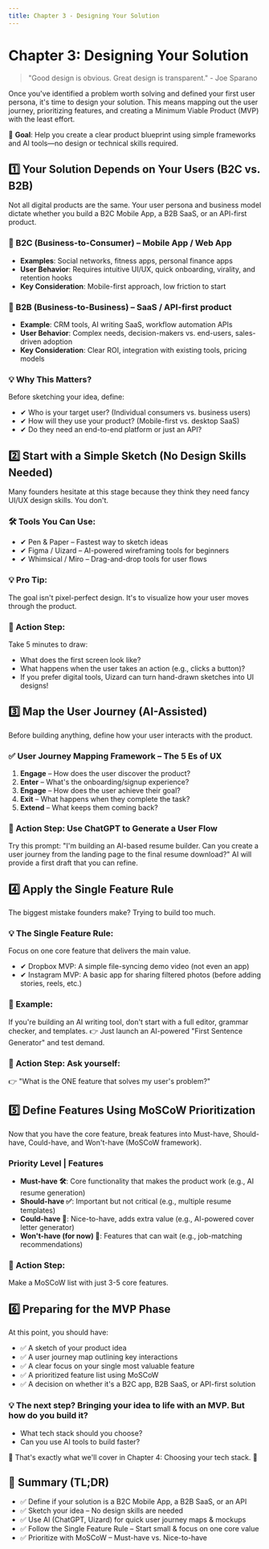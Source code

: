 ```yaml
---
title: Chapter 3 - Designing Your Solution
---
```


# Chapter 3: Designing Your Solution

> "Good design is obvious. Great design is transparent." - Joe Sparano

Once you've identified a problem worth solving and defined your first user persona, it's time to design your solution. This means mapping out the user journey, prioritizing features, and creating a Minimum Viable Product (MVP) with the least effort.

🚀 **Goal**: Help you create a clear product blueprint using simple frameworks and AI tools—no design or technical skills required.

## 1️⃣ Your Solution Depends on Your Users (B2C vs. B2B)

Not all digital products are the same. Your user persona and business model dictate whether you build a B2C Mobile App, a B2B SaaS, or an API-first product.

### 📌 B2C (Business-to-Consumer) – Mobile App / Web App
- **Examples**: Social networks, fitness apps, personal finance apps
- **User Behavior**: Requires intuitive UI/UX, quick onboarding, virality, and retention hooks
- **Key Consideration**: Mobile-first approach, low friction to start

### 📌 B2B (Business-to-Business) – SaaS / API-first product
- **Example**: CRM tools, AI writing SaaS, workflow automation APIs
- **User Behavior**: Complex needs, decision-makers vs. end-users, sales-driven adoption
- **Key Consideration**: Clear ROI, integration with existing tools, pricing models

### 💡 Why This Matters?
Before sketching your idea, define:
- ✔ Who is your target user? (Individual consumers vs. business users)
- ✔ How will they use your product? (Mobile-first vs. desktop SaaS)
- ✔ Do they need an end-to-end platform or just an API?

## 2️⃣ Start with a Simple Sketch (No Design Skills Needed)

Many founders hesitate at this stage because they think they need fancy UI/UX design skills. You don't.

### 🛠 Tools You Can Use:
- ✔ Pen & Paper – Fastest way to sketch ideas
- ✔ Figma / Uizard – AI-powered wireframing tools for beginners
- ✔ Whimsical / Miro – Drag-and-drop tools for user flows

### 💡 Pro Tip:
The goal isn't pixel-perfect design. It's to visualize how your user moves through the product.

### 🎯 Action Step:
Take 5 minutes to draw:
- What does the first screen look like?
- What happens when the user takes an action (e.g., clicks a button)?
- If you prefer digital tools, Uizard can turn hand-drawn sketches into UI designs!

## 3️⃣ Map the User Journey (AI-Assisted)

Before building anything, define how your user interacts with the product.

### ✅ User Journey Mapping Framework – The 5 Es of UX
1. **Engage** – How does the user discover the product?
2. **Enter** – What's the onboarding/signup experience?
3. **Engage** – How does the user achieve their goal?
4. **Exit** – What happens when they complete the task?
5. **Extend** – What keeps them coming back?

### 🎯 Action Step: Use ChatGPT to Generate a User Flow
Try this prompt:
"I'm building an AI-based resume builder. Can you create a user journey from the landing page to the final resume download?"
AI will provide a first draft that you can refine.

## 4️⃣ Apply the Single Feature Rule

The biggest mistake founders make? Trying to build too much.

### 💡 The Single Feature Rule:
Focus on one core feature that delivers the main value.

- ✔ Dropbox MVP: A simple file-syncing demo video (not even an app)
- ✔ Instagram MVP: A basic app for sharing filtered photos (before adding stories, reels, etc.)

### 🚀 Example:
If you're building an AI writing tool, don't start with a full editor, grammar checker, and templates.
👉 Just launch an AI-powered "First Sentence Generator" and test demand.

### 🎯 Action Step: Ask yourself:
👉 "What is the ONE feature that solves my user's problem?"

## 5️⃣ Define Features Using MoSCoW Prioritization

Now that you have the core feature, break features into Must-have, Should-have, Could-have, and Won't-have (MoSCoW framework).

### Priority Level | Features
- **Must-have 🛠**: Core functionality that makes the product work (e.g., AI resume generation)
- **Should-have ✅**: Important but not critical (e.g., multiple resume templates)
- **Could-have 🤔**: Nice-to-have, adds extra value (e.g., AI-powered cover letter generator)
- **Won't-have (for now) 🚫**: Features that can wait (e.g., job-matching recommendations)

### 🎯 Action Step:
Make a MoSCoW list with just 3-5 core features.

## 6️⃣ Preparing for the MVP Phase

At this point, you should have:
- ✅ A sketch of your product idea
- ✅ A user journey map outlining key interactions
- ✅ A clear focus on your single most valuable feature
- ✅ A prioritized feature list using MoSCoW
- ✅ A decision on whether it's a B2C app, B2B SaaS, or API-first solution

### 💡 The next step? Bringing your idea to life with an MVP. But how do you build it?
- What tech stack should you choose?
- Can you use AI tools to build faster?

📌 That's exactly what we'll cover in Chapter 4: Choosing your tech stack. 🚀

## 📌 Summary (TL;DR)
- ✅ Define if your solution is a B2C Mobile App, a B2B SaaS, or an API
- ✅ Sketch your idea – No design skills are needed
- ✅ Use AI (ChatGPT, Uizard) for quick user journey maps & mockups
- ✅ Follow the Single Feature Rule – Start small & focus on one core value
- ✅ Prioritize with MoSCoW – Must-have vs. Nice-to-have 